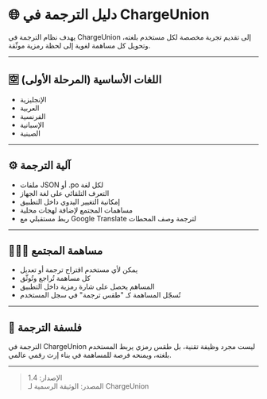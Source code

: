 # 🌐 دليل الترجمة في ChargeUnion

يهدف نظام الترجمة في ChargeUnion إلى تقديم تجربة مخصصة لكل مستخدم بلغته، وتحويل كل مساهمة لغوية إلى لحظة رمزية موثّقة.

---

## 🈳 اللغات الأساسية (المرحلة الأولى)

- الإنجليزية  
- العربية  
- الفرنسية  
- الإسبانية  
- الصينية

---

## ⚙️ آلية الترجمة

- ملفات JSON أو .po لكل لغة  
- التعرف التلقائي على لغة الجهاز  
- إمكانية التغيير اليدوي داخل التطبيق  
- مساهمات المجتمع لإضافة لهجات محلية  
- ربط مستقبلي مع Google Translate لترجمة وصف المحطات

---

## 🧑‍🤝‍🧑 مساهمة المجتمع

- يمكن لأي مستخدم اقتراح ترجمة أو تعديل  
- كل مساهمة تُراجع وتُوثّق  
- المساهم يحصل على شارة رمزية داخل التطبيق  
- تُسجّل المساهمة كـ "طقس ترجمة" في سجل المستخدم

---

## 🧭 فلسفة الترجمة

الترجمة في ChargeUnion ليست مجرد وظيفة تقنية، بل طقس رمزي يربط المستخدم بلغته، ويمنحه فرصة للمساهمة في بناء إرث رقمي عالمي.

---

> الإصدار: 1.4  
> المصدر: الوثيقة الرسمية لـ ChargeUnion
